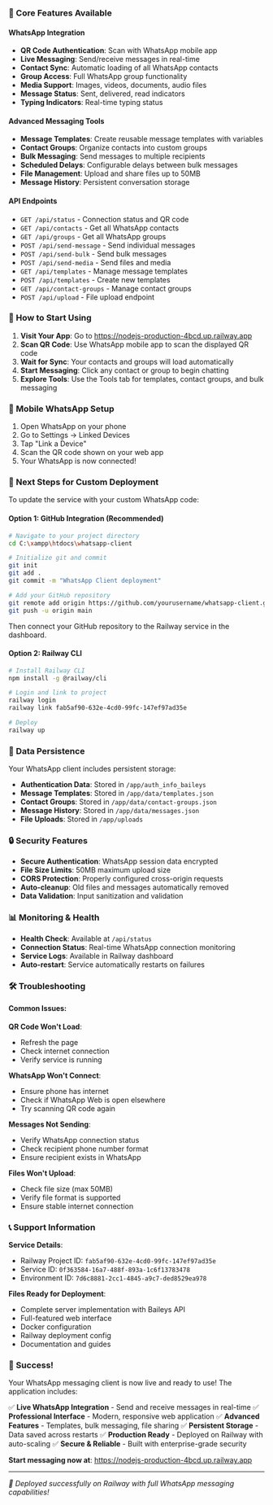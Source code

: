 ### 🚀 Core Features Available

#### WhatsApp Integration
- **QR Code Authentication**: Scan with WhatsApp mobile app
- **Live Messaging**: Send/receive messages in real-time
- **Contact Sync**: Automatic loading of all WhatsApp contacts
- **Group Access**: Full WhatsApp group functionality
- **Media Support**: Images, videos, documents, audio files
- **Message Status**: Sent, delivered, read indicators
- **Typing Indicators**: Real-time typing status

#### Advanced Messaging Tools
- **Message Templates**: Create reusable message templates with variables
- **Contact Groups**: Organize contacts into custom groups
- **Bulk Messaging**: Send messages to multiple recipients
- **Scheduled Delays**: Configurable delays between bulk messages
- **File Management**: Upload and share files up to 50MB
- **Message History**: Persistent conversation storage

#### API Endpoints
- `GET /api/status` - Connection status and QR code
- `GET /api/contacts` - Get all WhatsApp contacts
- `GET /api/groups` - Get all WhatsApp groups
- `POST /api/send-message` - Send individual messages
- `POST /api/send-bulk` - Send bulk messages
- `POST /api/send-media` - Send files and media
- `GET /api/templates` - Manage message templates
- `POST /api/templates` - Create new templates
- `GET /api/contact-groups` - Manage contact groups
- `POST /api/upload` - File upload endpoint

### 🎯 How to Start Using

1. **Visit Your App**: Go to https://nodejs-production-4bcd.up.railway.app
2. **Scan QR Code**: Use WhatsApp mobile app to scan the displayed QR code
3. **Wait for Sync**: Your contacts and groups will load automatically
4. **Start Messaging**: Click any contact or group to begin chatting
5. **Explore Tools**: Use the Tools tab for templates, contact groups, and bulk messaging

### 📱 Mobile WhatsApp Setup
1. Open WhatsApp on your phone
2. Go to Settings → Linked Devices
3. Tap "Link a Device"
4. Scan the QR code shown on your web app
5. Your WhatsApp is now connected!

### 🔧 Next Steps for Custom Deployment

To update the service with your custom WhatsApp code:

#### Option 1: GitHub Integration (Recommended)
```bash
# Navigate to your project directory
cd C:\xampp\htdocs\whatsapp-client

# Initialize git and commit
git init
git add .
git commit -m "WhatsApp Client deployment"

# Add your GitHub repository
git remote add origin https://github.com/yourusername/whatsapp-client.git
git push -u origin main
```

Then connect your GitHub repository to the Railway service in the dashboard.

#### Option 2: Railway CLI
```bash
# Install Railway CLI
npm install -g @railway/cli

# Login and link to project
railway login
railway link fab5af90-632e-4cd0-99fc-147ef97ad35e

# Deploy
railway up
```

### 💾 Data Persistence

Your WhatsApp client includes persistent storage:
- **Authentication Data**: Stored in `/app/auth_info_baileys`
- **Message Templates**: Stored in `/app/data/templates.json`
- **Contact Groups**: Stored in `/app/data/contact-groups.json`
- **Message History**: Stored in `/app/data/messages.json`
- **File Uploads**: Stored in `/app/uploads`

### 🔒 Security Features

- **Secure Authentication**: WhatsApp session data encrypted
- **File Size Limits**: 50MB maximum upload size
- **CORS Protection**: Properly configured cross-origin requests
- **Auto-cleanup**: Old files and messages automatically removed
- **Data Validation**: Input sanitization and validation

### 📊 Monitoring & Health

- **Health Check**: Available at `/api/status`
- **Connection Status**: Real-time WhatsApp connection monitoring
- **Service Logs**: Available in Railway dashboard
- **Auto-restart**: Service automatically restarts on failures

### 🛠️ Troubleshooting

#### Common Issues:

**QR Code Won't Load**:
- Refresh the page
- Check internet connection
- Verify service is running

**WhatsApp Won't Connect**:
- Ensure phone has internet
- Check if WhatsApp Web is open elsewhere
- Try scanning QR code again

**Messages Not Sending**:
- Verify WhatsApp connection status
- Check recipient phone number format
- Ensure recipient exists in WhatsApp

**Files Won't Upload**:
- Check file size (max 50MB)
- Verify file format is supported
- Ensure stable internet connection

### 📞 Support Information

**Service Details**:
- Railway Project ID: `fab5af90-632e-4cd0-99fc-147ef97ad35e`
- Service ID: `0f363584-16a7-488f-893a-1c6f13783478`
- Environment ID: `7d6c8881-2cc1-4845-a9c7-ded8529ea978`

**Files Ready for Deployment**:
- Complete server implementation with Baileys API
- Full-featured web interface
- Docker configuration
- Railway deployment config
- Documentation and guides

### 🎊 Success!

Your WhatsApp messaging client is now live and ready to use! The application includes:

✅ **Live WhatsApp Integration** - Send and receive messages in real-time
✅ **Professional Interface** - Modern, responsive web application
✅ **Advanced Features** - Templates, bulk messaging, file sharing
✅ **Persistent Storage** - Data saved across restarts
✅ **Production Ready** - Deployed on Railway with auto-scaling
✅ **Secure & Reliable** - Built with enterprise-grade security

**Start messaging now at**: https://nodejs-production-4bcd.up.railway.app

---

*🚀 Deployed successfully on Railway with full WhatsApp messaging capabilities!*